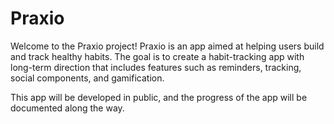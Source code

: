 # Praxio

Welcome to the Praxio project! Praxio is an app aimed at helping users build and track healthy habits. The goal is to create a habit-tracking app with long-term direction that includes features such as reminders, tracking, social components, and gamification.

This app will be developed in public, and the progress of the app will be documented along the way.
